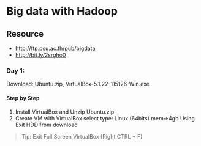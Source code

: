 # Big data with Hadoop 

## Resource
- http://ftp.psu.ac.th/pub/bigdata
- http://bit.ly/2srgho0 

### Day 1:
Download: Ubuntu.zip, VirtualBox-5.1.22-115126-Win.exe

#### Step by Step
1.	Install VirtualBox and Unzip Ubuntu.zip
2.	Create VM with VirtualBox select type: Linux (64bits) mem=>4gb Using Exit HDD from download
>Tip: Exit Full Screen VirtualBox (Right CTRL + F)
